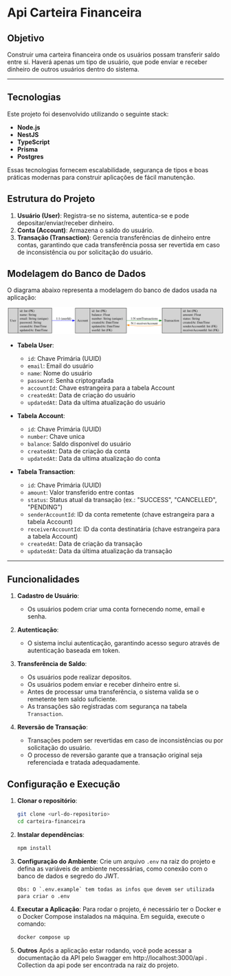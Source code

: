 # Api Carteira Financeira

## Objetivo

Construir uma carteira financeira onde os usuários possam transferir saldo entre si. Haverá apenas um tipo de usuário, que pode enviar e receber dinheiro de outros usuários dentro do sistema.

----

## Tecnologias

Este projeto foi desenvolvido utilizando o seguinte stack:

- **Node.js**
- **NestJS**
- **TypeScript**
- **Prisma**
- **Postgres**

Essas tecnologias fornecem escalabilidade, segurança de tipos e boas práticas modernas para construir aplicações de fácil manutenção.

## Estrutura do Projeto

1. **Usuário (User)**: Registra-se no sistema, autentica-se e pode depositar/enviar/receber dinheiro.
2. **Conta (Account)**: Armazena o saldo do usuário.
3. **Transação (Transaction)**: Gerencia transferências de dinheiro entre contas, garantindo que cada transferência possa ser revertida em caso de inconsistência ou por solicitação do usuário.


## Modelagem do Banco de Dados

O diagrama abaixo representa a modelagem do banco de dados usada na aplicação:

![diagram](img/diagram.svg)

- **Tabela User**:

  - `id`: Chave Primária (UUID)
  - `email`: Email do usuário
  - `name`: Nome do usuário
  - `password`: Senha criptografada
  - `accountId`: Chave estrangeira para a tabela Account
  - `createdAt`: Data de criação do usuário
  - `updatedAt`: Data da ultima atualização do usuário

- **Tabela Account**:

  - `id`: Chave Primária (UUID)
  - `number`: Chave unica
  - `balance`: Saldo disponível do usuário
  - `createdAt`: Data de criação da conta
  - `updatedAt`: Data da ultima atualização do conta

- **Tabela Transaction**:

  - `id`: Chave Primária (UUID)
  - `amount`: Valor transferido entre contas
  - `status`: Status atual da transação (ex.: "SUCCESS", "CANCELLED", "PENDING")
  - `senderAccountId`: ID da conta remetente (chave estrangeira para a tabela Account)
  - `receiverAccountId`: ID da conta destinatária (chave estrangeira para a tabela Account)
  - `createdAt`: Data de criação da transação
  - `updatedAt`: Data da última atualização da transação

---

## Funcionalidades

1. **Cadastro de Usuário**:

   - Os usuários podem criar uma conta fornecendo nome, email e senha.

2. **Autenticação**:

   - O sistema inclui autenticação, garantindo acesso seguro através de autenticação baseada em token.

3. **Transferência de Saldo**:

   - Os usuários pode realizar depositos.
   - Os usuários podem enviar e receber dinheiro entre si.
   - Antes de processar uma transferência, o sistema valida se o remetente tem saldo suficiente.
   - As transações são registradas com segurança na tabela `Transaction`.

4. **Reversão de Transação**:

   - Transações podem ser revertidas em caso de inconsistências ou por solicitação do usuário.
   - O processo de reversão garante que a transação original seja referenciada e tratada adequadamente.

## Configuração e Execução

1. **Clonar o repositório**:

   ```bash
   git clone <url-do-repositorio>
   cd carteira-financeira
   ```

2. **Instalar dependências**:

   ```bash
   npm install
   ```

3. **Configuração do Ambiente**:
   Crie um arquivo `.env` na raiz do projeto e defina as variáveis de ambiente necessárias, como conexão com o banco de dados e segredo do JWT.
   ```
   Obs: O `.env.example` tem todas as infos que devem ser utilizada para criar o .env
   ```
4. **Executar a Aplicação**:
   Para rodar o projeto, é necessário ter o Docker e o Docker Compose instalados na máquina. Em seguida, execute o comando:

   ```bash
   docker compose up
   ```
5. **Outros**
   Após a aplicação estar rodando, você pode acessar a documentação da API pelo Swagger em http://localhost:3000/api .
   Collection da api pode ser encontrada na raiz do projeto.